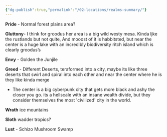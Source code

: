 ```yaml
---
{"dg-publish":true,"permalink":"/02-locations/realms-summary/"}
---
```



**Pride** - Normal forest plains area?

**Gluttony**- I think for groodus her area is a big wild westy mesa. Kinda ljke the rustlands but not quite, And mooost of it is habbitsted, but near the center is a huge lake with an incredibly biodiversity ritch island which is clearly groodus’s

**Envy**  - Golden the Junjile

**Greed** - Different Deserts, teraformed into a city, maybe its like three deserts that swirl and spiral into each other and near the center where he is they like kinda merge

- The center is a big cyberpunk city that gets more black and ashy the closer you go. its a hellscale with an insane wealth divide, but they consider themselves the most 'civilized' city in the world.  

**Wrath** ice mountains

**Sloth** wadder tropics?

**Lust** - Schizo Mushroom Swamp




